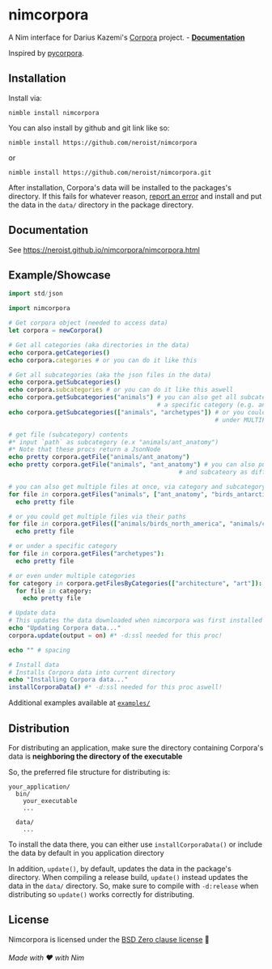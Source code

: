 # nimcorpora
A Nim interface for Darius Kazemi's [Corpora](https://github.com/dariusk/corpora) project. - [**Documentation**](https://neroist.github.io/nimcorpora/nimcorpora.html)

Inspired by [pycorpora](https://github.com/aparrish/pycorpora).

## Installation 
Install via:
```
nimble install nimcorpora
```

You can also install by github and git link like so:
```
nimble install https://github.com/neroist/nimcorpora
```

or 

```
nimble install https://github.com/neroist/nimcorpora.git
```

After installation, Corpora's data will be installed to the packages's directory. If this fails for whatever reason, [report an error](https://github.com/neroist/nimcorpora/issues/new) and install and put the data in the `data/` directory in the package directory.

## Documentation
See https://neroist.github.io/nimcorpora/nimcorpora.html

## Example/Showcase
```nim
import std/json

import nimcorpora

# Get corpora object (needed to access data)
let corpora = newCorpora()

# Get all categories (aka directories in the data)
echo corpora.getCategories()
echo corpora.categories # or you can do it like this

# Get all subcategories (aka the json files in the data)
echo corpora.getSubcategories()
echo corpora.subcategories # or you can do it like this aswell
echo corpora.getSubcategories("animals") # you can also get all subcategories under
                                         # a specific category (e.g. animals)
echo corpora.getSubcategories(["animals", "archetypes"]) # or you could get all subcategories under
                                                         # under MULTIPLE categories mwuahahaha >:)

# get file (subcategory) contents
#* input `path` as subcategory (e.x "animals/ant_anatomy")
#* Note that these procs return a JsonNode
echo pretty corpora.getFile("animals/ant_anatomy")
echo pretty corpora.getFile("animals", "ant_anatomy") # you can also put the category
                                               # and subcateory as different params

# you can also get multiple files at once, via category and subcategory names
for file in corpora.getFiles("animals", ["ant_anatomy", "birds_antarctica"]):
  echo pretty file

# or you could get multiple files via their paths
for file in corpora.getFiles(["animals/birds_north_america", "animals/cats"]):
  echo pretty file

# or under a specific category
for file in corpora.getFiles("archetypes"):
  echo pretty file

# or even under multiple categories
for category in corpora.getFilesByCategories(["architecture", "art"]):
  for file in category:
    echo pretty file

# Update data
# This updates the data downloaded when nimcorpora was first installed 
echo "Updating Corpora data..."
corpora.update(output = on) #* -d:ssl needed for this proc!

echo "" # spacing

# Install data
# Installs Corpora data into current directory
echo "Installing Corpora data..."
installCorporaData() #* -d:ssl needed for this proc aswell!
```

Additional examples available at [`examples/`](/examples)


## Distribution
For distributing an application, make sure the directory containing Corpora's data is **neighboring the directory of the executable**

So, the preferred file structure for distributing is:
```
your_application/
  bin/
    your_executable
    ...
    
  data/
    ...
```

To install the data there, you can either use `installCorporaData()` or include the data by default in you application directory

In addition, `update()`, by default, updates the data in the package's directory. When compiling a release build, `update()` instead updates the data in the `data/` directory. So, make sure to compile with `-d:release` when distributing so `update()` works correctly for distributing.

## License
Nimcorpora is licensed under the [BSD Zero clause license](/LICENSE) 🎉

###### Made with ❤️ with Nim
